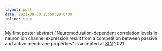 ```yaml
---
layout: post
date: 2021-08-30 15:59:00-0400
inline: true
---
```


My first poster abstract "Neuromodulation-dependent correlation levels in neuron ion channel expression result from a competition between passive and active membrane properties" is accepted at [SfN](https://www.sfn.org/) 2021.
